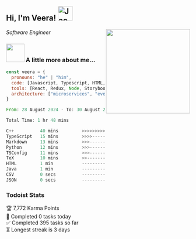<h2> Hi, I'm Veera! <img src="https://raw.githubusercontent.com/Tarikul-Islam-Anik/Animated-Fluent-Emojis/master/Emojis/Activities/Jack-O-Lantern.png" alt="Jack-O-Lantern" width="40" height="40" /></h2>
<img align='right' src="https://user-images.githubusercontent.com/74038190/213911110-aedbef38-a29f-4b6b-a65c-11608b4f75a5.gif" width="230">
<p><em>Software Engineer</em></p>


### <img src="https://user-images.githubusercontent.com/74038190/216656963-09118229-8a9e-4af0-910c-c37f35f2e210.gif" width="50"> A little more about me...  

```javascript
const veera = {
  pronouns: "he" | "him",
  code: [Javascript, Typescript, HTML, CSS, Ruby, Python, Java],
  tools: [React, Redux, Node, Storybook, Styled-Components, Jest, Docker],
  architecture: ["microservices", "event-driven", "design system pattern"]
}
```

<!--START_SECTION:waka-->

```rust
From: 28 August 2024 - To: 30 August 2024

Total Time: 1 hr 48 mins

C++          40 mins         >>>>>>>>>----------------   37.54 %
TypeScript   15 mins         >>>>---------------------   14.47 %
Markdown     13 mins         >>>----------------------   12.62 %
Python       12 mins         >>>----------------------   11.61 %
TSConfig     11 mins         >>>----------------------   10.86 %
TeX          10 mins         >>-----------------------   09.80 %
HTML         1 min           -------------------------   01.30 %
Java         1 min           -------------------------   00.98 %
CSV          0 secs          -------------------------   00.37 %
JSON         0 secs          -------------------------   00.30 %
```

<!--END_SECTION:waka-->


### Todoist Stats

<!-- TODO-IST:START -->
🏆  7,772 Karma Points           
🌸  Completed 0 tasks today           
✅  Completed 395 tasks so far           
⏳  Longest streak is 3 days
<!-- TODO-IST:END -->
<!--
Profile views:
[![](https://visitcount.itsvg.in/api?id=veeravivekt&label=Profile%20Views&color=1&icon=2&pretty=false)](https://visitcount.itsvg.in)
-->
